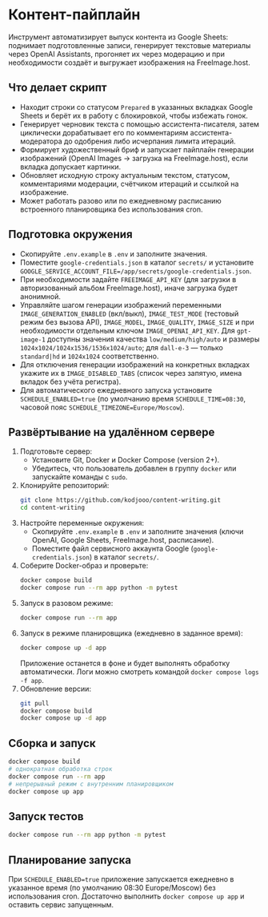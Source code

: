 # Контент-пайплайн

Инструмент автоматизирует выпуск контента из Google Sheets: поднимает подготовленные записи, генерирует текстовые материалы через OpenAI Assistants, прогоняет их через модерацию и при необходимости создаёт и выгружает изображения на FreeImage.host.

## Что делает скрипт
- Находит строки со статусом `Prepared` в указанных вкладках Google Sheets и берёт их в работу с блокировкой, чтобы избежать гонок.
- Генерирует черновик текста c помощью ассистента-писателя, затем циклически дорабатывает его по комментариям ассистента-модератора до одобрения либо исчерпания лимита итераций.
- Формирует художественный бриф и запускает пайплайн генерации изображений (OpenAI Images → загрузка на FreeImage.host), если вкладка допускает картинки.
- Обновляет исходную строку актуальным текстом, статусом, комментариями модерации, счётчиком итераций и ссылкой на изображение.
- Может работать разово или по ежедневному расписанию встроенного планировщика без использования cron.

## Подготовка окружения
- Скопируйте `.env.example` в `.env` и заполните значения.
- Поместите `google-credentials.json` в каталог `secrets/` и установите `GOOGLE_SERVICE_ACCOUNT_FILE=/app/secrets/google-credentials.json`.
- При необходимости задайте `FREEIMAGE_API_KEY` (для загрузки в авторизованный альбом FreeImage.host), иначе загрузка будет анонимной.
- Управляйте шагом генерации изображений переменными `IMAGE_GENERATION_ENABLED` (вкл/выкл), `IMAGE_TEST_MODE` (тестовый режим без вызова API), `IMAGE_MODEL`, `IMAGE_QUALITY`, `IMAGE_SIZE` и при необходимости отдельным ключом `IMAGE_OPENAI_API_KEY`. Для `gpt-image-1` доступны значения качества `low/medium/high/auto` и размеры `1024x1024/1024x1536/1536x1024/auto`; для `dall-e-3` — только `standard|hd` и `1024x1024` соответственно.
- Для отключения генерации изображений на конкретных вкладках укажите их в `IMAGE_DISABLED_TABS` (список через запятую, имена вкладок без учёта регистра).
- Для автоматического ежедневного запуска установите `SCHEDULE_ENABLED=true` (по умолчанию время `SCHEDULE_TIME=08:30`, часовой пояс `SCHEDULE_TIMEZONE=Europe/Moscow`).

## Развёртывание на удалённом сервере
1. Подготовьте сервер:
   - Установите Git, Docker и Docker Compose (version 2+).
   - Убедитесь, что пользователь добавлен в группу `docker` или запускайте команды с `sudo`.
2. Клонируйте репозиторий:
   ```bash
   git clone https://github.com/kodjooo/content-writing.git
   cd content-writing
   ```
3. Настройте переменные окружения:
   - Скопируйте `.env.example` в `.env` и заполните значения (ключи OpenAI, Google Sheets, FreeImage.host, расписание).
   - Поместите файл сервисного аккаунта Google (`google-credentials.json`) в каталог `secrets/`.
4. Соберите Docker-образ и проверьте:
   ```bash
   docker compose build
   docker compose run --rm app python -m pytest
   ```
5. Запуск в разовом режиме:
   ```bash
   docker compose run --rm app
   ```
6. Запуск в режиме планировщика (ежедневно в заданное время):
   ```bash
   docker compose up -d app
   ```
   Приложение останется в фоне и будет выполнять обработку автоматически. Логи можно смотреть командой `docker compose logs -f app`.
7. Обновление версии:
   ```bash
   git pull
   docker compose build
   docker compose up -d app
   ```

## Сборка и запуск
```bash
docker compose build
# однократная обработка строк
docker compose run --rm app
# непрерывный режим с внутренним планировщиком
docker compose up app
```

## Запуск тестов
```bash
docker compose run --rm app python -m pytest
```

## Планирование запуска
При `SCHEDULE_ENABLED=true` приложение запускается ежедневно в указанное время (по умолчанию 08:30 Europe/Moscow) без использования cron. Достаточно выполнить `docker compose up app` и оставить сервис запущенным.
